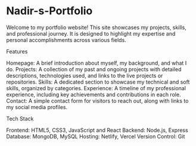 # Nadir-s-Portfolio
Welcome to my portfolio website! This site showcases my projects, skills, and professional journey. It is designed to highlight my expertise and personal accomplishments across various fields.

Features

Homepage: A brief introduction about myself, my background, and what I do.
Projects: A collection of my past and ongoing projects with detailed descriptions, technologies used, and links to the live projects or repositories.
Skills: A dedicated section to showcase my technical and soft skills, organized by categories.
Experience: A timeline of my professional experience, including key achievements and contributions in each role.
Contact: A simple contact form for visitors to reach out, along with links to my social media profiles.

Tech Stack

Frontend: HTML5, CSS3, JavaScript and React
Backend: Node.js, Express
Database: MongoDB, MySQL
Hosting: Netlify, Vercel
Version Control: Git
